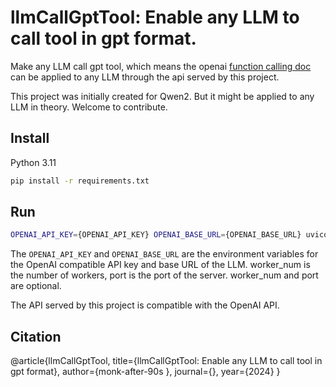 # llmCallGptTool: Enable any LLM to call tool in gpt format.

Make any LLM call gpt tool, which means the
openai [function calling doc](https://platform.openai.com/docs/guides/function-calling)
can be applied to any LLM through the api served by this project.

This project was initially created for Qwen2. But it might be applied to any LLM in theory. Welcome to contribute.

## Install

Python 3.11

```bash
pip install -r requirements.txt
```

## Run

```bash
OPENAI_API_KEY={OPENAI_API_KEY} OPENAI_BASE_URL={OPENAI_BASE_URL} uvicorn main:app [--workers {worker_num}] [--port {port}]
```

The `OPENAI_API_KEY` and `OPENAI_BASE_URL` are the environment variables for the OpenAI compatible API key and base URL
of the LLM. worker_num is the number of workers, port is the port of the server. worker_num and port are optional.

The API served by this project is compatible with the OpenAI API.

## Citation

@article{llmCallGptTool,
title={llmCallGptTool: Enable any LLM to call tool in gpt format},
author={monk-after-90s },
journal={},
year={2024}
}